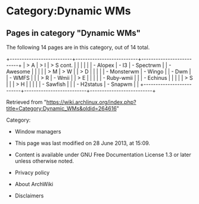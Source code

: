 Category:Dynamic WMs
====================

Pages in category "Dynamic WMs"
-------------------------------

The following 14 pages are in this category, out of 14 total.

+--------------------------+--------------------------+--------------------------+
| > A                      | > I                      | > S cont.                |
|                          |                          |                          |
| -   Alopex               | -   I3                   | -   Spectrwm             |
| -   Awesome              |                          |                          |
|                          | > M                      | > W                      |
| > D                      |                          |                          |
|                          | -   Monsterwm            | -   Wingo                |
| -   Dwm                  |                          | -   WMFS                 |
|                          | > R                      | -   Wmii                 |
| > E                      |                          |                          |
|                          | -   Ruby-wmii            |                          |
| -   Echinus              |                          |                          |
|                          | > S                      |                          |
| > H                      |                          |                          |
|                          | -   Sawfish              |                          |
| -   H2status             | -   Snapwm               |                          |
+--------------------------+--------------------------+--------------------------+

Retrieved from
"https://wiki.archlinux.org/index.php?title=Category:Dynamic_WMs&oldid=264616"

Category:

-   Window managers

-   This page was last modified on 28 June 2013, at 15:09.
-   Content is available under GNU Free Documentation License 1.3 or
    later unless otherwise noted.
-   Privacy policy
-   About ArchWiki
-   Disclaimers
